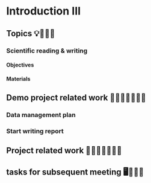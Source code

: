 # Introduction III

## Topics 💡👨🏻‍🏫 

### Scientific reading & writing

#### Objectives

#### Materials

## Demo project related work 🥼🧑🏽‍💻🧑🏾‍💻  

### Data management plan 

### Start writing report 

## Project related work 🥼🧑🏿‍🔬👩🏻‍🔬

## tasks for subsequent meeting 🖥️✍🏽📖
